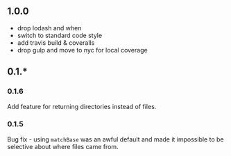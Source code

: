 ## 1.0.0

 * drop lodash and when
 * switch to standard code style
 * add travis build & coveralls
 * drop gulp and move to nyc for local coverage

## 0.1.*

### 0.1.6
Add feature for returning directories instead of files.

### 0.1.5
Bug fix - using `matchBase` was an awful default and made it impossible to be selective about where files came from.
